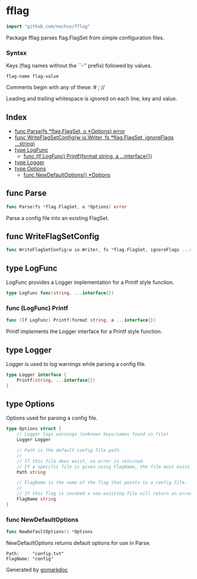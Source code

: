 # fflag

```go
import "github.com/nochso/fflag"
```

Package fflag parses flag\.FlagSet from simple configuration files\.

### Syntax

Keys \(flag names without the \`\`\-'' prefix\) followed by values\.

```
flag-name flag-value
```

Comments begin with any of these: \# ; //

Leading and trailing whitespace is ignored on each line\, key and value\.

## Index

- [func Parse(fs *flag.FlagSet, o *Options) error](<#func-parse>)
- [func WriteFlagSetConfig(w io.Writer, fs *flag.FlagSet, ignoreFlags ...string)](<#func-writeflagsetconfig>)
- [type LogFunc](<#type-logfunc>)
  - [func (lf LogFunc) Printf(format string, a ...interface{})](<#func-logfunc-printf>)
- [type Logger](<#type-logger>)
- [type Options](<#type-options>)
  - [func NewDefaultOptions() *Options](<#func-newdefaultoptions>)


## func Parse

```go
func Parse(fs *flag.FlagSet, o *Options) error
```

Parse a config file into an existing FlagSet\.

## func WriteFlagSetConfig

```go
func WriteFlagSetConfig(w io.Writer, fs *flag.FlagSet, ignoreFlags ...string)
```

## type LogFunc

LogFunc provides a Logger implementation for a Printf style function\.

```go
type LogFunc func(string, ...interface{})
```

### func \(LogFunc\) Printf

```go
func (lf LogFunc) Printf(format string, a ...interface{})
```

Printf implements the Logger interface for a Printf style function\.

## type Logger

Logger is used to log warnings while parsing a config file\.

```go
type Logger interface {
    Printf(string, ...interface{})
}
```

## type Options

Options used for parsing a config file\.

```go
type Options struct {
    // Logger logs warnings (unknown keys/names found in file)
    Logger Logger

    // Path is the default config file path.
    //
    // If this file does exist, no error is returned.
    // If a specific file is given using FlagName, the file must exist.
    Path string

    // FlagName is the name of the flag that points to a config file.
    //
    // If this flag is invoked a non-existing file will return an error.
    FlagName string
}
```

### func NewDefaultOptions

```go
func NewDefaultOptions() *Options
```

NewDefaultOptions returns default options for use in Parse\.

```
Path:     "config.txt"
FlagName: "config"
```



Generated by [gomarkdoc](<https://github.com/princjef/gomarkdoc>)
